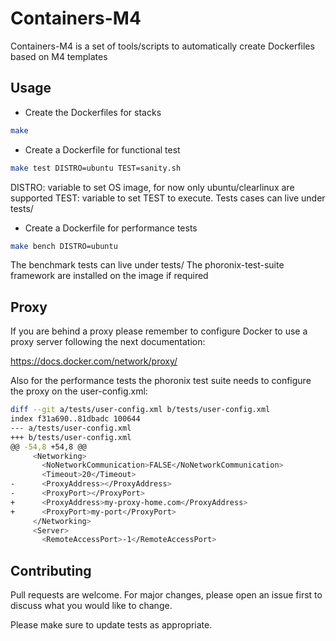 # Containers-M4

Containers-M4 is a set of tools/scripts to automatically create Dockerfiles
based on M4 templates

## Usage

* Create the Dockerfiles for stacks

```bash
make
```

* Create a Dockerfile for functional test

```bash
make test DISTRO=ubuntu TEST=sanity.sh
```

DISTRO: variable to set OS image, for now only ubuntu/clearlinux are supported
TEST:	variable to set TEST to execute. Tests cases can live under tests/

* Create a Dockerfile for performance tests

```bash
make bench DISTRO=ubuntu
```

The benchmark tests can live under tests/
The phoronix-test-suite framework are installed on the image if required

## Proxy

If you are behind a proxy please remember to configure Docker to use a proxy
server following the next documentation:

https://docs.docker.com/network/proxy/

Also for the performance tests the phoronix test suite needs to configure the
proxy on the user-config.xml:

```bash
diff --git a/tests/user-config.xml b/tests/user-config.xml
index f31a690..81dbadc 100644
--- a/tests/user-config.xml
+++ b/tests/user-config.xml
@@ -54,8 +54,8 @@
     <Networking>
       <NoNetworkCommunication>FALSE</NoNetworkCommunication>
       <Timeout>20</Timeout>
-      <ProxyAddress></ProxyAddress>
-      <ProxyPort></ProxyPort>
+      <ProxyAddress>my-proxy-home.com</ProxyAddress>
+      <ProxyPort>my-port</ProxyPort>
     </Networking>
     <Server>
       <RemoteAccessPort>-1</RemoteAccessPort>
```

## Contributing
Pull requests are welcome. For major changes, please open an issue first to
discuss what you would like to change.

Please make sure to update tests as appropriate.

